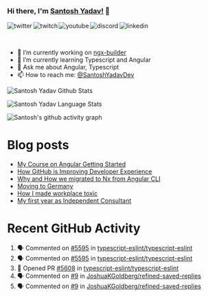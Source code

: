 ### Hi there, I'm [Santosh Yadav!](https://santoshyadav.dev) 👋

<p>
<a href="https://twitter.com/SantoshYadavDev">
   <img align="left" alt="twitter" src="https://img.shields.io/badge/Twitter-1DA1F2?style=for-the-badge&logo=twitter&logoColor=white" />
</a>&nbsp;&nbsp;

<a href="https://www.twitch.tv/santoshyadavdev">
   <img align="left" alt="twitch" src="https://img.shields.io/badge/Twitch-9146FF?style=for-the-badge&logo=twitch&logoColor=white" />
</a>&nbsp;&nbsp;

<a href="https://www.youtube.com/c/TechTalksWithSantosh">
   <img align="left" alt="youtube" src="https://img.shields.io/badge/YouTube-FF0000?style=for-the-badge&logo=youtube&logoColor=white" />
</a>&nbsp;&nbsp;

<a href="https://discord.gg/m6cNkVfXrQ">
   <img align="left" alt="discord" src="https://img.shields.io/badge/Discord-7289DA?style=for-the-badge&logo=discord&logoColor=white" />
</a>&nbsp;&nbsp;

<a href="https://www.linkedin.com/in/santoshyadavdev/">
   <img align="left" alt="linkedin" src="https://img.shields.io/badge/LinkedIn-0077B5?style=for-the-badge&logo=linkedin&logoColor=white" />
</a>
<p/>

<br/>
<p>

- 🔭 I’m currently working on [ngx-builder](https://github.com/ngx-builders)
- 🌱 I’m currently learning Typescript and Angular
- 💬 Ask me about Angular, Typescript
- 📫 How to reach me: [@SantoshYadavDev](https://twitter.com/SantoshYadavDev)

</p>

![Santosh Yadav Github Stats](https://github-readme-stats.vercel.app/api?username=SantoshYadavDev&show_icons=true&include_all_commits=true&theme=radical)

![Santosh Yadav Language Stats](https://github-readme-stats.vercel.app/api/top-langs/?username=SantoshYadavDev&layout=compact&theme=radical)

![Santosh's github activity graph](https://activity-graph.herokuapp.com/graph?username=SantoshYadavDev&theme=dracula)

# Blog posts
<!-- BLOG-POST-LIST:START -->
- [My Course on Angular Getting Started](https://dev.to/santoshyadav198613/my-course-on-angular-getting-started-3jec)
- [How GitHub is Improving Developer Experience](https://dev.to/this-is-learning/how-github-is-improving-developer-experience-8jj)
- [Why and How we migrated to Nx from Angular CLI](https://dev.to/this-is-angular/why-and-how-we-migrated-to-nx-from-angular-cli-5a61)
- [Moving to Germany](https://dev.to/santoshyadav198613/moving-to-germany-4no9)
- [How I made workplace toxic](https://dev.to/this-is-learning/how-i-made-workplace-toxic-1ici)
- [My first year as Independent Consultant](https://dev.to/this-is-learning/my-first-year-as-independent-consultant-49ij)
<!-- BLOG-POST-LIST:END -->

# Recent GitHub Activity
<!--START_SECTION:activity-->
1. 🗣 Commented on [#5595](https://github.com/typescript-eslint/typescript-eslint/issues/5595) in [typescript-eslint/typescript-eslint](https://github.com/typescript-eslint/typescript-eslint)
2. 🗣 Commented on [#5595](https://github.com/typescript-eslint/typescript-eslint/issues/5595) in [typescript-eslint/typescript-eslint](https://github.com/typescript-eslint/typescript-eslint)
3. 💪 Opened PR [#5608](https://github.com/typescript-eslint/typescript-eslint/pull/5608) in [typescript-eslint/typescript-eslint](https://github.com/typescript-eslint/typescript-eslint)
4. 🗣 Commented on [#9](https://github.com/JoshuaKGoldberg/refined-saved-replies/issues/9) in [JoshuaKGoldberg/refined-saved-replies](https://github.com/JoshuaKGoldberg/refined-saved-replies)
5. 🗣 Commented on [#9](https://github.com/JoshuaKGoldberg/refined-saved-replies/issues/9) in [JoshuaKGoldberg/refined-saved-replies](https://github.com/JoshuaKGoldberg/refined-saved-replies)
<!--END_SECTION:activity-->
